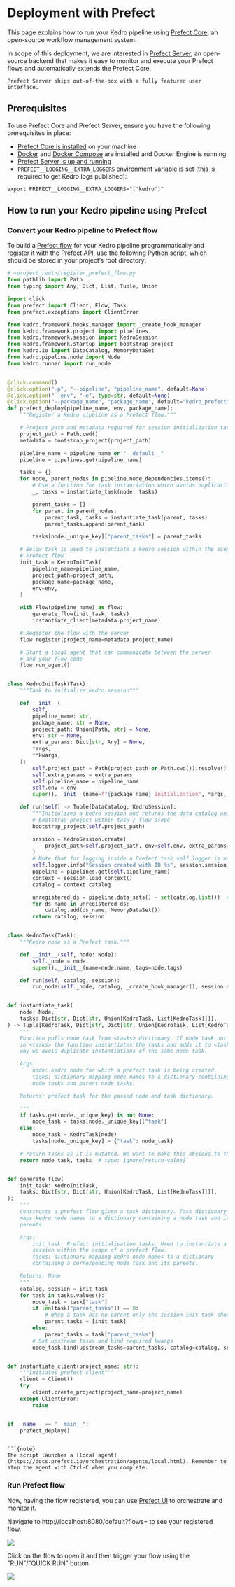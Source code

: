 # Deployment with Prefect

This page explains how to run your Kedro pipeline using [Prefect Core](https://www.prefect.io/products/core/), an open-source workflow management system.

In scope of this deployment, we are interested in [Prefect Server](https://docs.prefect.io/orchestration/server/overview.html#what-is-prefect-server), an open-source backend that makes it easy to monitor and execute your Prefect flows and automatically extends the Prefect Core.

```{note}
Prefect Server ships out-of-the-box with a fully featured user interface.
```

## Prerequisites

To use Prefect Core and Prefect Server, ensure you have the following prerequisites in place:

- [Prefect Core is installed](https://docs.prefect.io/core/getting_started/install.html) on your machine
- [Docker](https://www.docker.com/) and [Docker Compose](https://docs.docker.com/compose/) are installed and Docker Engine is running
- [Prefect Server is up and running](https://docs.prefect.io/orchestration/Server/deploy-local.html)
- `PREFECT__LOGGING__EXTRA_LOGGERS` environment variable is set (this is required to get Kedro logs published):

```console
export PREFECT__LOGGING__EXTRA_LOGGERS="['kedro']"
```

## How to run your Kedro pipeline using Prefect

### Convert your Kedro pipeline to Prefect flow

To build a [Prefect flow](https://docs.prefect.io/core/concepts/flows.html) for your Kedro pipeline programmatically and register it with the Prefect API, use the following Python script, which should be stored in your project’s root directory:

```python
# <project_root>/register_prefect_flow.py
from pathlib import Path
from typing import Any, Dict, List, Tuple, Union

import click
from prefect import Client, Flow, Task
from prefect.exceptions import ClientError

from kedro.framework.hooks.manager import _create_hook_manager
from kedro.framework.project import pipelines
from kedro.framework.session import KedroSession
from kedro.framework.startup import bootstrap_project
from kedro.io import DataCatalog, MemoryDataSet
from kedro.pipeline.node import Node
from kedro.runner import run_node


@click.command()
@click.option("-p", "--pipeline", "pipeline_name", default=None)
@click.option("--env", "-e", type=str, default=None)
@click.option("--package_name", "package_name", default="kedro_prefect")
def prefect_deploy(pipeline_name, env, package_name):
    """Register a Kedro pipeline as a Prefect flow."""

    # Project path and metadata required for session initialization task.
    project_path = Path.cwd()
    metadata = bootstrap_project(project_path)

    pipeline_name = pipeline_name or "__default__"
    pipeline = pipelines.get(pipeline_name)

    tasks = {}
    for node, parent_nodes in pipeline.node_dependencies.items():
        # Use a function for task instantiation which avoids duplication of tasks
        _, tasks = instantiate_task(node, tasks)

        parent_tasks = []
        for parent in parent_nodes:
            parent_task, tasks = instantiate_task(parent, tasks)
            parent_tasks.append(parent_task)

        tasks[node._unique_key]["parent_tasks"] = parent_tasks

    # Below task is used to instantiate a kedro session within the scope of a
    # Prefect flow
    init_task = KedroInitTask(
        pipeline_name=pipeline_name,
        project_path=project_path,
        package_name=package_name,
        env=env,
    )

    with Flow(pipeline_name) as flow:
        generate_flow(init_task, tasks)
        instantiate_client(metadata.project_name)

    # Register the flow with the server
    flow.register(project_name=metadata.project_name)

    # Start a local agent that can communicate between the server
    # and your flow code
    flow.run_agent()


class KedroInitTask(Task):
    """Task to initialize kedro session"""

    def __init__(
        self,
        pipeline_name: str,
        package_name: str = None,
        project_path: Union[Path, str] = None,
        env: str = None,
        extra_params: Dict[str, Any] = None,
        *args,
        **kwargs,
    ):
        self.project_path = Path(project_path or Path.cwd()).resolve()
        self.extra_params = extra_params
        self.pipeline_name = pipeline_name
        self.env = env
        super().__init__(name=f"{package_name}_initialization", *args, **kwargs)

    def run(self) -> Tuple[DataCatalog, KedroSession]:
        """Initializes a kedro session and returns the data catalog and session"""
        # bootstrap project within task / flow scope
        bootstrap_project(self.project_path)

        session = KedroSession.create(
            project_path=self.project_path, env=self.env, extra_params=self.extra_params
        )
        # Note that for logging inside a Prefect task self.logger is used.
        self.logger.info("Session created with ID %s", session.session_id)
        pipeline = pipelines.get(self.pipeline_name)
        context = session.load_context()
        catalog = context.catalog

        unregistered_ds = pipeline.data_sets() - set(catalog.list())  # type: ignore[union-attr]
        for ds_name in unregistered_ds:
            catalog.add(ds_name, MemoryDataSet())
        return catalog, session


class KedroTask(Task):
    """Kedro node as a Prefect task."""

    def __init__(self, node: Node):
        self._node = node
        super().__init__(name=node.name, tags=node.tags)

    def run(self, catalog, session):
        run_node(self._node, catalog, _create_hook_manager(), session.session_id)


def instantiate_task(
    node: Node,
    tasks: Dict[str, Dict[str, Union[KedroTask, List[KedroTask]]]],
) -> Tuple[KedroTask, Dict[str, Dict[str, Union[KedroTask, List[KedroTask]]]]]:
    """
    Function pulls node task from <tasks> dictionary. If node task not available
    in <tasks> the function instantiates the tasks and adds it to <tasks>. In this
    way we avoid duplicate instantiations of the same node task.

    Args:
        node: kedro node for which a prefect task is being created.
        tasks: dictionary mapping node names to a dictionary containing
        node tasks and parent node tasks.

    Returns: prefect task for the passed node and task dictionary.

    """
    if tasks.get(node._unique_key) is not None:
        node_task = tasks[node._unique_key]["task"]
    else:
        node_task = KedroTask(node)
        tasks[node._unique_key] = {"task": node_task}

    # return tasks as it is mutated. We want to make this obvious to the user.
    return node_task, tasks  # type: ignore[return-value]


def generate_flow(
    init_task: KedroInitTask,
    tasks: Dict[str, Dict[str, Union[KedroTask, List[KedroTask]]]],
):
    """
    Constructs a prefect flow given a task dictionary. Task dictionary
    maps kedro node names to a dictionary containing a node task and its
    parents.

    Args:
        init_task: Prefect initialisation tasks. Used to instantiate a kedro
        session within the scope of a prefect flow.
        tasks: dictionary mapping kedro node names to a dictionary
        containing a corresponding node task and its parents.

    Returns: None
    """
    catalog, session = init_task
    for task in tasks.values():
        node_task = task["task"]
        if len(task["parent_tasks"]) == 0:
            # When a task has no parent only the session init task should precede it.
            parent_tasks = [init_task]
        else:
            parent_tasks = task["parent_tasks"]
        # Set upstream tasks and bind required kwargs
        node_task.bind(upstream_tasks=parent_tasks, catalog=catalog, session=session)  # type: ignore[union-attr]


def instantiate_client(project_name: str):
    """Initiates prefect client"""
    client = Client()
    try:
        client.create_project(project_name=project_name)
    except ClientError:
        raise


if __name__ == "__main__":
    prefect_deploy()
```
```

```{note}
The script launches a [local agent](https://docs.prefect.io/orchestration/agents/local.html). Remember to stop the agent with Ctrl-C when you complete.
```


### Run Prefect flow

Now, having the flow registered, you can use [Prefect UI](https://docs.prefect.io/orchestration/ui/dashboard.html) to orchestrate and monitor it.

Navigate to http://localhost:8080/default?flows= to see your registered flow.

![](../meta/images/prefect_flows.png)

Click on the flow to open it and then trigger your flow using the "RUN"/"QUICK RUN" button.

![](../meta/images/prefect_flow_details.png)
